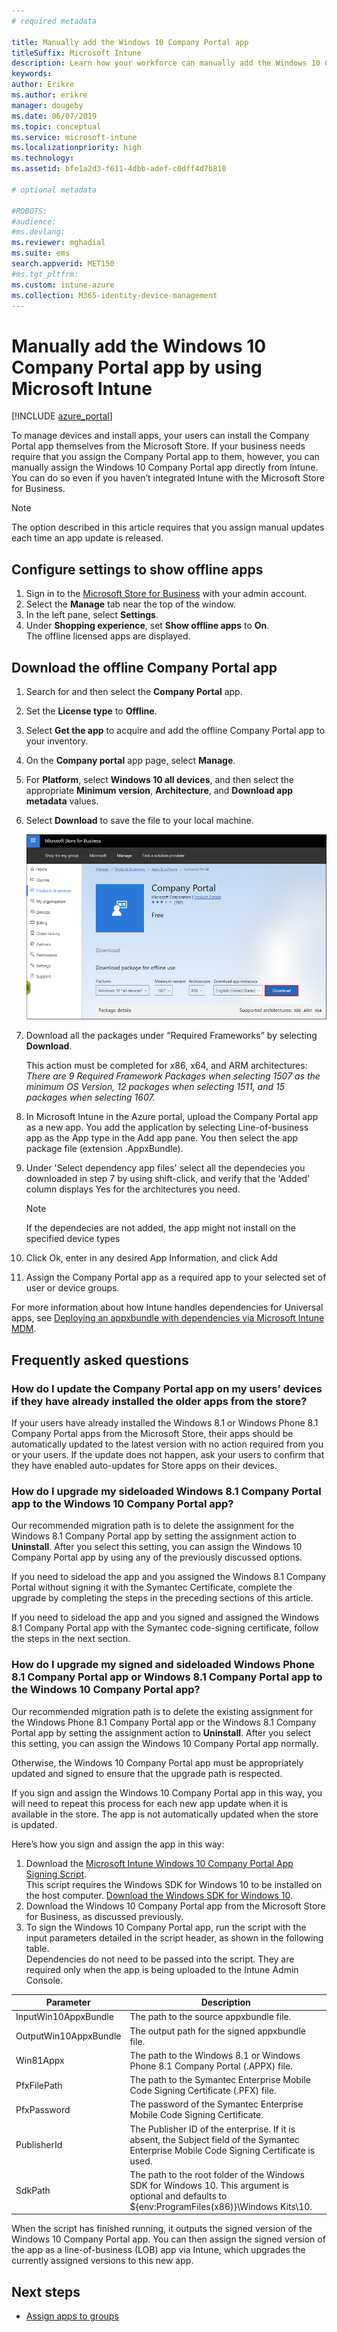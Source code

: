 ```yaml
---
# required metadata

title: Manually add the Windows 10 Company Portal app
titleSuffix: Microsoft Intune
description: Learn how your workforce can manually add the Windows 10 Company Portal app to their PC from the Microsoft Store.
keywords:
author: Erikre
ms.author: erikre
manager: dougeby
ms.date: 06/07/2019
ms.topic: conceptual
ms.service: microsoft-intune
ms.localizationpriority: high
ms.technology:
ms.assetid: bfe1a2d3-f611-4dbb-adef-c0dff4d7b810

# optional metadata

#ROBOTS:
#audience:
#ms.devlang:
ms.reviewer: mghadial
ms.suite: ems
search.appverid: MET150
#ms.tgt_pltfrm:
ms.custom: intune-azure
ms.collection: M365-identity-device-management
---
```


# Manually add the Windows 10 Company Portal app by using Microsoft Intune

[!INCLUDE [azure_portal](./includes/azure_portal.md)]

To manage devices and install apps, your users can install the Company Portal app themselves from the Microsoft Store. If your business needs require that you assign the Company Portal app to them, however, you can manually assign the Windows 10 Company Portal app directly from Intune. You can do so even if you haven’t integrated Intune with the Microsoft Store for Business.

 > [!NOTE]
 > The option described in this article requires that you assign manual updates each time an app update is released.

## Configure settings to show offline apps
1. Sign in to the [Microsoft Store for Business](https://www.microsoft.com/business-store) with your admin account.
2. Select the **Manage** tab near the top of the window.
3. In the left pane, select **Settings**.
4. Under **Shopping experience**, set **Show offline apps** to **On**.  
    The offline licensed apps are displayed.

## Download the offline Company Portal app
1. Search for and then select the **Company Portal** app.
2. Set the **License type** to **Offline**.
3. Select **Get the app** to acquire and add the offline Company Portal app to your inventory.
4. On the **Company portal** app page, select **Manage**.
5. For **Platform**, select **Windows 10 all devices**, and then select the appropriate **Minimum version**, **Architecture**, and **Download app metadata** values. 
6. Select **Download** to save the file to your local machine.

    ![Windows 10 devices, where architecture equals X86, is selected](./media/Win10CP-all-devices.png)

7. Download all the packages under “Required Frameworks” by selecting **Download**.  

    This action must be completed for x86, x64, and ARM architectures:<br> 
    *There are 9 Required Framework Packages when selecting 1507 as the minimum OS Version, 12 packages when selecting 1511, and 15 packages when selecting 1607.*

8. In Microsoft Intune in the Azure portal, upload the Company Portal app as a new app. You add the application by selecting Line-of-business app as the App type in the Add app pane. You then select the app package file (extension .AppxBundle).

9. Under 'Select dependency app files' select all the dependecies you downloaded in step 7 by using shift-click, and verify that the 'Added' column displays Yes for the architectures you need.

     > [!NOTE]
     > If the dependecies are not added, the app might not install on the specified device types

10. Click Ok, enter in any desired App Information, and click Add

11. Assign the Company Portal app as a required app to your selected set of user or device groups.  

For more information about how Intune handles dependencies for Universal apps, see [Deploying an appxbundle with dependencies via Microsoft Intune MDM](https://blogs.technet.microsoft.com/configmgrdogs/2016/11/30/deploying-an-appxbundle-with-dependencies-via-microsoft-intune-mdm/).  

## Frequently asked questions 
### How do I update the Company Portal app on my users’ devices if they have already installed the older apps from the store?
If your users have already installed the Windows 8.1 or Windows Phone 8.1 Company Portal apps from the Microsoft Store, their apps should be automatically updated to the latest version with no action required from you or your users. If the update does not happen, ask your users to confirm that they have enabled auto-updates for Store apps on their devices.   

### How do I upgrade my sideloaded Windows 8.1 Company Portal app to the Windows 10 Company Portal app?
Our recommended migration path is to delete the assignment for the Windows 8.1 Company Portal app by setting the assignment action to **Uninstall**. After you select this setting, you can assign the Windows 10 Company Portal app by using any of the previously discussed options.  

If you need to sideload the app and you assigned the Windows 8.1 Company Portal without signing it with the Symantec Certificate, complete the upgrade by completing the steps in the preceding sections of this article.

If you need to sideload the app and you signed and assigned the Windows 8.1 Company Portal app with the Symantec code-signing certificate, follow the steps in the next section.

### How do I upgrade my signed and sideloaded Windows Phone 8.1 Company Portal app or Windows 8.1 Company Portal app to the Windows 10 Company Portal app?
Our recommended migration path is to delete the existing assignment for the Windows Phone 8.1 Company Portal app or the Windows 8.1 Company Portal app by setting the assignment action to **Uninstall**. After you select this setting, you can assign the Windows 10 Company Portal app normally.  

Otherwise, the Windows 10 Company Portal app must be appropriately updated and signed to ensure that the upgrade path is respected.  

If you sign and assign the Windows 10 Company Portal app in this way, you will need to repeat this process for each new app update when it is available in the store. The app is not automatically updated when the store is updated.  

Here’s how you sign and assign the app in this way:

1. Download the [Microsoft Intune Windows 10 Company Portal App Signing Script](https://aka.ms/win10cpscript).  
    This script requires the Windows SDK for Windows 10 to be installed on the host computer. [Download the Windows SDK for Windows 10](https://go.microsoft.com/fwlink/?LinkId=619296).
2. Download the Windows 10 Company Portal app from the Microsoft Store for Business, as discussed previously.  
3. To sign the Windows 10 Company Portal app, run the script with the input parameters detailed in the script header, as shown in the following table.  
    Dependencies do not need to be passed into the script. They are required only when the app is being uploaded to the Intune Admin Console.

| Parameter |  Description  |
|---|---|
| InputWin10AppxBundle  |  The path to the source appxbundle file. |
| OutputWin10AppxBundle | The output path for the signed appxbundle file. 
| Win81Appx  | The path to the Windows 8.1 or Windows Phone 8.1 Company Portal (.APPX) file. |
| PfxFilePath  |  The path to the Symantec Enterprise Mobile Code Signing Certificate (.PFX) file.  |
| PfxPassword  | The password of the Symantec Enterprise Mobile Code Signing Certificate. |
| PublisherId | The Publisher ID of the enterprise. If it is absent, the Subject field of the Symantec Enterprise Mobile Code Signing Certificate is used. |
| SdkPath | The path to the root folder of the Windows SDK for Windows 10. This argument is optional and defaults to ${env:ProgramFiles(x86)}\Windows Kits\10.  |

When the script has finished running, it outputs the signed version of the Windows 10 Company Portal app. You can then assign the signed version of the app as a line-of-business (LOB) app via Intune, which upgrades the currently assigned versions to this new app.  

## Next steps

- [Assign apps to groups](apps-deploy.md)

